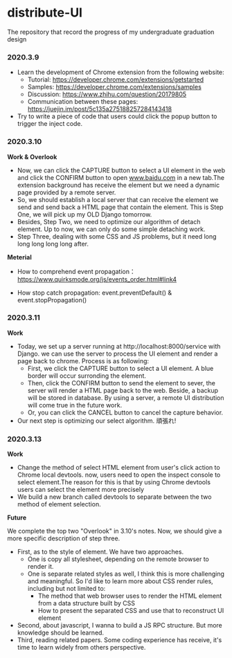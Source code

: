 # distribute-UI
The repository that record the progress of my undergraduate graduation design

### 2020.3.9
- Learn the development of Chrome extension from the following website:
  - Tutorial:   https://developer.chrome.com/extensions/getstarted
  - Samples:    https://developer.chrome.com/extensions/samples
  - Discussion: https://www.zhihu.com/question/20179805
  - Communication between these pages: https://juejin.im/post/5c135a275188257284143418
- Try to write a piece of code that users could click the popup button to trigger the inject code.

### 2020.3.10

**Work & Overlook**

- Now, we can click the CAPTURE button to select a UI element in the web and click the CONFIRM button to open  www.baidu.com in a new tab.The extension background has receive the element but we need a dynamic page provided by a remote server.
- So, we should establish a local server that can receive the element we send and send back a HTML page that contain the element. This is Step One, we will pick up my OLD Django tomorrow.
- Besides, Step Two, we need to optimize our algorithm of detach element. Up to now, we can only do some simple detaching work.
- Step Three, dealing with some CSS and JS problems, but it need long long long long long after.

**Meterial**

- How to comprehend event propagation：https://www.quirksmode.org/js/events_order.html#link4

- How stop catch propagation:  event.preventDefault() & event.stopPropagation()

### 2020.3.11

**Work**

- Today, we set up a server running at http://localhost:8000/service with Django. we can use the server to process the UI element and render a page back to chrome. Process is as following:
  - First, we click the CAPTURE button to select a UI element. A blue border will occur surronding the element. 
  - Then, click the CONFIRM button to send the element to sever, the server will render a HTML page back to the web. Beside, a backup will be stored in database. By using a server, a remote UI distribution will come true in the future work.
  - Or, you can click the CANCEL button to cancel the capture behavior.
- Our next step is optimizing our select algorithm. 頑張れ!

### 2020.3.13

**Work**
- Change the method of select HTML element from user's click action to Chrome local devtools. now, users need to open the inspect console to select element.The reason for this is that by using Chrome devtools users can select the element more precisely
- We build a new branch called devtools to separate between the two method of element selection.

**Future**

We complete the top two "Overlook" in 3.10's notes. Now, we should give a more specific description of step three.
- First, as to the style of element. We have two approaches. 
    - One is copy all stylesheet, depending on the remote browser to render it.
    - One is separate related styles as well, I think this is more challenging and meaningful. So I'd like to learn more about CSS render rules, including but not limited to:
        - The method that web browser uses to render the HTML element from a data structure built by CSS
        - How to present the separated CSS and use that to reconstruct UI element
- Second, about javascript, I wanna to build a JS RPC structure. But more knowledge should be learned.
- Third, reading related papers. Some coding experience has receive, it's time to learn widely from others perspective.
